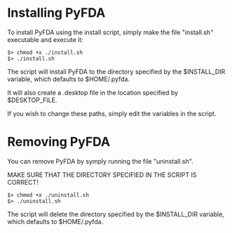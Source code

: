 # Installing PyFDA
To install PyFDA using the install script, simply make the file "install.sh" executable and execute it:

```
$> chmod +x ./install.sh
$> ./install.sh
```

The script will install PyFDA to the directory specified by the $INSTALL_DIR variable, which defaults to $HOME/.pyfda.

It will also create a .desktop file in the location specified by $DESKTOP_FILE.

If you wish to change these paths, simply edit the variables in the script.

# Removing PyFDA
You can remove PyFDA by symply running the file "uninstall.sh".

MAKE SURE THAT THE DIRECTORY SPECIFIED IN THE SCRIPT IS CORRECT!

```
$> chmod +x ./uninstall.sh
$> ./uninstall.sh
```

The script will delete the directory specified by the $INSTALL_DIR variable, which defaults to $HOME/.pyfda.
